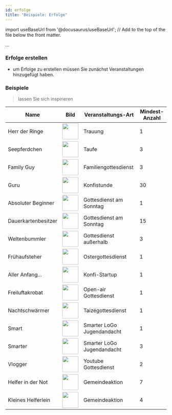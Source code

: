 ```yaml
---
id: erfolge
title: "Beispiele: Erfolge"
---
```


import useBaseUrl from '@docusaurus/useBaseUrl'; // Add to the top of the file below the front matter.

...


### Erfolge erstellen

- um Erfolge zu erstellen müssen Sie zunächst Veranstaltungen hinzugefügt haben.

### Beispiele
> lassen Sie sich inspirieren

<table>

<thead>

<tr>
<th>Name</th>
<th>Bild</th>
<th>Veranstaltungs-Art</th>
<th>Mindest-Anzahl</th>
</tr>

</thead>

<tbody>

<tr>
<td>Herr der Ringe</td>
<td><img height="50" src={useBaseUrl('img/erfolge/ringe.svg')} /></td>
<td>Trauung</td>
<td>1</td>
</tr>

<tr>
<td>Seepferdchen</td>
<td><img height="50" src={useBaseUrl('img/erfolge/tropfen.svg')} /></td>
<td>Taufe</td>
<td>3</td>
</tr>

<tr>
<td>Family Guy</td>
<td><img height="50" src={useBaseUrl('img/erfolge/familie.svg')} /></td>
<td>Familiengottesdienst</td>
<td>3</td>
</tr>

<tr>
<td>Guru</td>
<td><img height="50" src={useBaseUrl('img/erfolge/jesus.svg')} /></td>
<td>Konfistunde</td>
<td>30</td>
</tr>

<tr>
<td>Absoluter Beginner</td>
<td><img height="50" src={useBaseUrl('img/erfolge/beten.svg')} /></td>
<td>Gottesdienst am Sonntag</td>
<td>1</td>
</tr>

<tr>
<td>Dauerkartenbesitzer</td>
<td><img height="50" src={useBaseUrl('img/erfolge/dauerkarte.svg')} /></td>
<td>Gottesdienst am Sonntag</td>
<td>15</td>
</tr>

<tr>
<td>Weltenbummler</td>
<td><img height="50" src={useBaseUrl('img/erfolge/weltreise.svg')} /></td>
<td>Gottesdienst außerhalb</td>
<td>3</td>
</tr>

<tr>
<td>Frühaufsteher</td>
<td><img height="50" src={useBaseUrl('img/erfolge/sonnenaufgang.svg')} /></td>
<td>Ostergottesdienst</td>
<td>1</td>
</tr>

<tr>
<td>Aller Anfang...</td>
<td><img height="50" src={useBaseUrl('img/erfolge/karte.svg')} /></td>
<td>Konfi-Startup</td>
<td>1</td>
</tr>

<tr>
<td>Freiluftakrobat</td>
<td><img height="50" src={useBaseUrl('img/erfolge/sonne.svg')} /></td>
<td>Open-air Gottesdienst</td>
<td>1</td>
</tr>

<tr>
<td>Nachtschwärmer</td>
<td><img height="50" src={useBaseUrl('img/erfolge/mond.svg')} /></td>
<td>Taizégottesdienst</td>
<td>1</td>
</tr>

<tr>
<td>Smart</td>
<td><img height="50" src={useBaseUrl('img/erfolge/idee.svg')} /></td>
<td>Smarter LoGo Jugendandacht</td>
<td>1</td>
</tr>

<tr>
<td>Smarter</td>
<td><img height="50" src={useBaseUrl('img/erfolge/puzzle.svg')} /></td>
<td>Smarter LoGo Jugendandacht</td>
<td>3</td>
</tr>

<tr>
<td>Vlogger</td>
<td><img height="50" src={useBaseUrl('img/erfolge/fernseher.svg')} /></td>
<td>Youtube Gottesdienst</td>
<td>2</td>
</tr>

<tr>
<td>Helfer in der Not</td>
<td><img height="50" src={useBaseUrl('img/erfolge/hilfe.svg')} /></td>
<td>Gemeindeaktion</td>
<td>7</td>
</tr>

<tr>
<td>Kleines Helferlein</td>
<td><img height="50" src={useBaseUrl('img/erfolge/herz.svg')} /></td>
<td>Gemeindeaktion</td>
<td>4</td>
</tr>

</tbody>

</table>